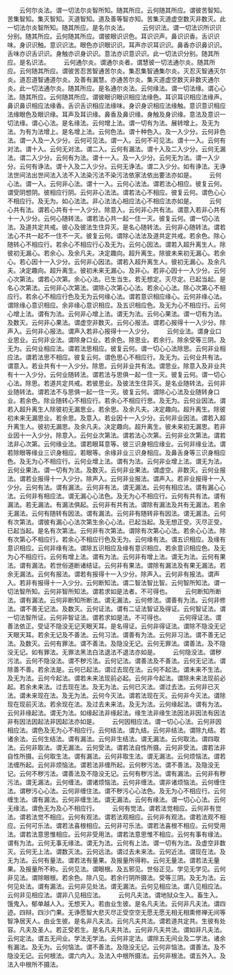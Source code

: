 <!-- { "loadSidebar": true } -->
　　云何尔炎法。谓一切法尔炎智所知。随其所应。云何随其所应。谓彼苦智知。苦集智知。集灭智知。灭道智知。道及善等智亦知。苦集灭道虚空数灭非数灭。此一切法尔炎智所知。随其所应。是名尔炎法。
　　云何识法。谓一切法识所识识分别。随其所应。云何随其所应。谓彼眼识识色。耳识识声。鼻识识香。舌识识味。身识识触。意识识法。眼色亦识眼识识。耳声亦识耳识识。鼻香亦识鼻识识。舌味亦识舌识识。身触亦识身识识。意法亦识意识识。此一切法识分别。随其所应。是名识法。
　　云何通尔炎。谓通尔炎者。谓慧彼一切法通尔炎。随其所应。云何随其所应。谓彼苦忍苦智通苦尔炎。集忍集智通集尔炎。灭忍灭智通灭尔炎。道忍道智通道尔炎。及善有漏慧。亦通苦尔炎。集灭道虚空数灭非数灭通尔炎。此一切法通尔炎。随其所应。是名通尔炎法。云何缘法。谓一切法缘。谓心心法。随其所应。云何随其所应。谓彼眼识眼识相应法缘色。耳识耳识相应法缘声。鼻识鼻识相应法缘香。舌识舌识相应法缘味。身识身识相应法缘触。意识意识相应法缘眼色及眼识缘。耳声及耳识缘。鼻香及鼻识缘。身触及身识缘。意法及意识一切法缘。谓心心法。是名缘法。云何增上法。谓一切有为法。展转增上。及无为法。为有为法增上。是名增上法。云何色法。谓十种色入。及一入少分。云何非色法。谓一入及一入少分。云何可见法。谓一入。云何不可见法。谓十一入。云何有对法。谓十入。云何无对法。谓二入。云何有漏法。谓十入及二入少分。云何无漏法。谓二入少分。云何有为法。谓十一入。及一入少分。云何无为法。谓一入少分。云何有诤法。谓十入及二入少分。云何无诤法。谓二入少分。如有诤法。无诤法世间法出世间法入法不入法染污法不染污法依家法依出要法亦如是。
　　云何心法。谓一入。云何非心法。谓十一入。云何心法法。谓若法心相应。彼复云何。谓受阴想阴。彼相应行阴。云何非心法法。谓若法心不相应。彼复云何。谓色心心不相应行。及无为。如心法法。非心法法心相应法心不相应法亦如是。
　　云何心共有法。谓若心共有十一入少分。除意入。云何非心共有法。谓意入若非心共有十一入少分。云何心随转法。谓若法心共一起一住一灭。彼复云何。谓一切心法法。及道共定共戒。彼心及彼法生住异灭。是名心随转法。云何非心随转法。谓若法心不共一起不一住不一灭。彼复云何。谓除心法法及道共定共戒。若余色。除心随转心不相应行。若余心不相应行心及无为。云何心因法。谓若入超升离生人。除彼初无漏心。若余心。及余凡夫。决定趣向。超升离生。除彼未来初无漏心。若余心。若心因十一入少分。云何非心因法。谓若入超升离生人。彼初无漏心。及余凡夫。决定趣向。超升离生。彼初未来无漏心。及非心。若非心因十一入少分。云何心次第法。谓若心次第。余心心法。已生当生。若无想定。灭尽定。已起当起。是名心次第法。云何非心次第法。谓除心次第心心法。若余心心法。除心次第心不相应行。若余心不相应行色及无为云何缘心法。谓若意识相应缘心。云何非缘心法。谓除缘心意识相应。余非缘心意识相应。及五识相应色。及无为心不相应行。云何心增上法。谓有为法。云何非心增上法。谓无为法。云何心果法。谓一切有为法。及数灭。云何非心果法。谓虚空非数灭。云何心报法。谓若心报得十一入少分。除声入。云何非心报法。谓声入若非心报得十一入少分。
　　云何业法。谓身业口业思业。云何非业法。谓除身口业。若余色。除思业。若余行。除余受等三阴。及无为。云何业相应法。谓若法思相应。彼复云何。谓一切心心法除思。云何非业相应法。谓若法思不相应。彼复云何。谓色思心不相应行。及无为。云何业共有法。谓意入。若业共有十一入少分。除思。云何非业共有法。谓思业。除意入及非业共有十一入少分。云何业随转法。谓若法与思俱一起一住一灭。彼复云何。谓一切心心法。除思。若道共定共戒。若彼思业。及彼法生住异灭。是名业随转法。云何非业随转法。谓若法不与思俱一起一住一灭。彼复云何。谓除心心法及业随转身口业。若余色。除业随转心不相应行。若余心不相应行思。及无为。云何业因法。谓若入超升离生人除彼初无漏思业。若余思。及余凡夫。决定趣向。超升离生。除彼初未来无漏思业。若余思。及意入。若业因十一入少分。云何非业因法。谓若入超升离生人。彼初无漏思。及余凡夫。决定趣向。超升离生。彼未来初无漏思。若非业因十一入少分。除意入。云何业次第法。谓若法心次第。云何非业次第法。谓若法非心次第。云何缘业法。谓若眼耳意等。彼三识身相应缘业。云何非缘业法。谓若除眼等缘业三识身相应。若眼等。余缘非业三识身相应。及鼻舌身等三识身相应色。及无为心不相应行。云何业增上法。谓有为法。云何非业增上法。谓无为法。云何业果法。谓一切有为法。及数灭。云何非业果法。谓虚空。非数灭。云何业报法。谓若业报得十一入少分。除声入。云何非业报法。谓声入。若非业报得十一入少分。云何有法。谓有漏法。云何非有法。谓无漏法。云何有相应法。谓有漏心心法。云何非有相应法。谓无漏心心法色。及无为心不相应行。云何有共有法。谓有漏法。若无漏法。有漏法俱起。云何非有共有法。谓除有漏法及共有无漏法。若余无漏法。云何有随转有因法。谓有漏法。云何非有随转非有因法。谓无漏法。云何有次第法。谓彼有漏心心法次第生余心心法。已起当起。及无想正受。灭尽正受。已起当起。是名有次第法。云何非有次第法。谓除有次第心心法。若余心心法。除有次第心不相应行。若余心不相应行色及无为。云何缘有法。谓五识相应。及缘有意识相应。云何非缘有法。谓除五识相应及缘有意识相应。若余意识相应色。及无为心不相应行。云何有增上法。谓有为法。云何非有增上法。谓无为法。云何有果法。谓有漏法。若世俗道断诸结证。云何非有果法。谓除有漏法及有果无漏法。若余无漏法。云何有报法。谓若有报得十一入少分。除声入。云何非有报法。谓声入。若非有报得十一入少分。云何断知法。谓二智法智比智。云何智所知法。谓一切法智所知。云何非智所知法。谓若求如是法者。不可得也。
　　云何断知所断法。谓有漏法。云何非断知所断法。谓无漏法。云何修法。谓善有为法。云何非修法。谓不善无记法。及数灭。云何证法。谓有二证法智证及得证。云何智证法。谓一切法智所证。云何非智证法。谓若求如是法。不可得也。
　　云何得证法。谓善法依正。受证不隐没无记天眼天耳。是名得证。云何非得证法。谓除不隐没无记天眼天耳。若余无记及不善法。云何习法。谓善有为法。云何非习法。谓不善无记法。及数灭。云何有罪法。谓不善法。及隐没无记。云何无罪法。谓善法。及不隐没无记。如有罪法。无罪法黑法白法退法不退法亦如是。
　　云何隐没法。谓秽污法。云何不隐没法。谓不秽污法。云何记法。谓善法及不善法。云何无记法。谓除善不善。若余法是。云何已起法。谓过去现在法。云何不起法。谓未来不生法。及无为法。云何今起法。谓若未来法现前必起。云何非今起法。谓除未来法现前必起。若余未来法。过去现在法。及无为法。云何已灭法。谓过去法。云何非已灭法。谓未来现在法。及无为法。云何今灭法。谓若法现在灭。云何非今灭法。谓除现在现前灭法。若余现在法。及过去未来法。及无为法。云何缘起法。谓有为法。云何非缘起法。谓无为法。如缘起法非缘起法。缘生法非缘生法因法非因法有因法非有因法因起法非因起法亦如是。
　　云何因相应法。谓一切心心法。云何非因相应法。谓色及无为心不相应行。云何结法。谓九结。云何非结法。谓除九结。若诸余法。云何生结法。谓有漏法。云何非生结法。谓无漏法。云何取法。谓四取法。云何非取法。谓无漏法。云何受法。谓若法自性所摄。云何非受法。谓若法非自性所摄。云何取生法。谓有漏法。云何非取生法。谓无漏法。云何烦恼法。谓若法缠所起。云何非烦恼法。谓若法非缠所起。云何秽污法。谓不善法。及隐没无记。云何不秽污法。谓善法及不隐没无记。云何有秽污法。谓有漏法。云何非有秽污法。谓无漏法。云何缠法。谓诸烦恼法。云何非缠法。谓非诸烦恼法。云何缠住法。谓秽污心心法。云何非缠住法。谓不秽污心心法色。及无为心不相应行。云何缠生法。谓有漏法。云何非缠生法。谓无漏法。云何有缘法。谓一切心心法。云何无缘法。谓色无为及心不相应行。
　　云何有觉法。谓若法觉相应。云何非有觉法。谓若法觉不相应。云何有观法。谓若法观相应。云何非有观法。谓若法观不相应。云何可乐法。谓若法喜根相应。云何非可乐法。谓若法喜根不相应。云何受用法。谓若法意思惟相应。云何非受用法。谓若法意思惟不相应。云何有事有缘法。谓有为法。云何无事无缘法。谓无为法。云何有上法。谓一切有为法。及虚空非数灭。云何无上法。谓数灭法。云何远法。谓过去未来法。云何近法。谓现在法。及无为法。云何有量法。谓若法有量果。及报量所得称。云何无量法。谓若法无量果。及报量所不称。云何见法。谓眼根。及五邪见。世俗正见。学见无学见。云何非见法。谓除眼根。若余色。除八见。若余行阴所摄法。受等三阴。及无为法。云何见处法。谓有漏法。云何非见处法。谓无漏法。云何见相应法。谓八见相应法。云何非见相应法。谓非八见相应法。
　　云何凡夫法。谓地狱众生入。畜生入。饿鬼入。郁单越人入。无想天入。若由业生彼。是名凡夫法。云何非凡夫法。谓四迹。四辩。四沙门果。无诤愿智大悲灭尽正受空空无愿无愿无相无相熏修禅无间等智净居天人。由业生彼。是名非凡夫法。云何凡夫共法。谓若道共定共。生彼有处容。凡夫及圣人。若正受若生。是名凡夫共法。云何非凡夫共法。谓如非凡夫法。云何定法。谓五无间业。学法无学法。云何非定法。谓除五无间业及二学法。诸余有漏法。及无为。云何恼法。谓不善法。及隐没无记。云何非恼法。谓善法。及不隐没无记。云何根法。谓六内入。及法入中根所摄法。云何非根法。谓五外入。及法入中根所不摄法。
